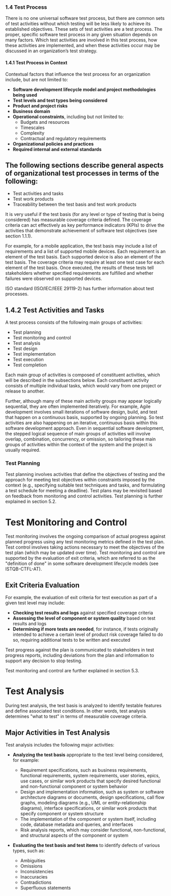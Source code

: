 ### 1.4 Test Process

There is no one universal software test process, but there are common sets of test activities without which testing will be less likely to achieve its established objectives. These sets of test activities are a test process. The proper, specific software test process in any given situation depends on many factors. Which test activities are involved in this test process, how these activities are implemented, and when these activities occur may be discussed in an organization’s test strategy.

#### 1.4.1 Test Process in Context

Contextual factors that influence the test process for an organization include, but are not limited to:

- **Software development lifecycle model and project methodologies being used**
- **Test levels and test types being considered**
- **Product and project risks**
- **Business domain**
- **Operational constraints**, including but not limited to:
    - Budgets and resources
    - Timescales
    - Complexity
    - Contractual and regulatory requirements
- **Organizational policies and practices**
- **Required internal and external standards**


## The following sections describe general aspects of organizational test processes in terms of the following:

- Test activities and tasks
- Test work products
- Traceability between the test basis and test work products

It is very useful if the test basis (for any level or type of testing that is being considered) has measurable coverage criteria defined. The coverage criteria can act effectively as key performance indicators (KPIs) to drive the activities that demonstrate achievement of software test objectives (see section 1.1.1).

For example, for a mobile application, the test basis may include a list of requirements and a list of supported mobile devices. Each requirement is an element of the test basis. Each supported device is also an element of the test basis. The coverage criteria may require at least one test case for each element of the test basis. Once executed, the results of these tests tell stakeholders whether specified requirements are fulfilled and whether failures were observed on supported devices.

ISO standard (ISO/IEC/IEEE 29119-2) has further information about test processes.

## 1.4.2 Test Activities and Tasks

A test process consists of the following main groups of activities:

- Test planning
- Test monitoring and control
- Test analysis
- Test design
- Test implementation
- Test execution
- Test completion

Each main group of activities is composed of constituent activities, which will be described in the subsections below. Each constituent activity consists of multiple individual tasks, which would vary from one project or release to another.

Further, although many of these main activity groups may appear logically sequential, they are often implemented iteratively. For example, Agile development involves small iterations of software design, build, and test that happen on a continuous basis, supported by ongoing planning. So test activities are also happening on an iterative, continuous basis within this software development approach. Even in sequential software development, the stepped logical sequence of main groups of activities will involve overlap, combination, concurrency, or omission, so tailoring these main groups of activities within the context of the system and the project is usually required.

### Test Planning

Test planning involves activities that define the objectives of testing and the approach for meeting test objectives within constraints imposed by the context (e.g., specifying suitable test techniques and tasks, and formulating a test schedule for meeting a deadline). Test plans may be revisited based on feedback from monitoring and control activities. Test planning is further explained in section 5.2.

# Test Monitoring and Control

Test monitoring involves the ongoing comparison of actual progress against planned progress using any test monitoring metrics defined in the test plan. Test control involves taking actions necessary to meet the objectives of the test plan (which may be updated over time). Test monitoring and control are supported by the evaluation of exit criteria, which are referred to as the "definition of done" in some software development lifecycle models (see ISTQB-CTFL-AT).

## Exit Criteria Evaluation

For example, the evaluation of exit criteria for test execution as part of a given test level may include:

- **Checking test results and logs** against specified coverage criteria
- **Assessing the level of component or system quality** based on test results and logs
- **Determining if more tests are needed**, for instance, if tests originally intended to achieve a certain level of product risk coverage failed to do so, requiring additional tests to be written and executed

Test progress against the plan is communicated to stakeholders in test progress reports, including deviations from the plan and information to support any decision to stop testing.

Test monitoring and control are further explained in section 5.3.

# Test Analysis

During test analysis, the test basis is analyzed to identify testable features and define associated test conditions. In other words, test analysis determines "what to test" in terms of measurable coverage criteria.

## Major Activities in Test Analysis

Test analysis includes the following major activities:

- **Analyzing the test basis** appropriate to the test level being considered, for example:
  - Requirement specifications, such as business requirements, functional requirements, system requirements, user stories, epics, use cases, or similar work products that specify desired functional and non-functional component or system behavior
  - Design and implementation information, such as system or software architecture diagrams or documents, design specifications, call flow graphs, modeling diagrams (e.g., UML or entity-relationship diagrams), interface specifications, or similar work products that specify component or system structure
  - The implementation of the component or system itself, including code, database metadata and queries, and interfaces
  - Risk analysis reports, which may consider functional, non-functional, and structural aspects of the component or system

- **Evaluating the test basis and test items** to identify defects of various types, such as:
  - Ambiguities
  - Omissions
  - Inconsistencies
  - Inaccuracies
  - Contradictions
  - Superfluous statements
